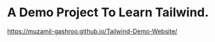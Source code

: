 # A Demo Project To Learn Tailwind. 

<a href="https://muzamil-gashroo.github.io/Tailwind-Demo-Website/"> https://muzamil-gashroo.github.io/Tailwind-Demo-Website/</a>
 
